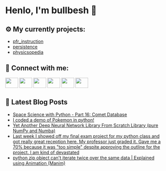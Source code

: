 # Henlo, I'm bullbesh 👋

## ⚙️ My currently projects:
- [pfr_instruction](https://github.com/bullbesh/pfr_instruction)
- [persistence](https://github.com/bullbesh/persistence)
- [physicsopedia](https://github.com/bullbesh/physicsopedia)

## 🔎 Connect with me:
[<img height="32" width="40" src="https://cdn.jsdelivr.net/npm/simple-icons@v5/icons/telegram.svg" />](https://t.me/bullbesh)
[<img height="32" width="40" src="https://cdn.jsdelivr.net/npm/simple-icons@v5/icons/vk.svg" />](https://vk.com/bullbesh)
[<img height="32" width="40" src="https://cdn.jsdelivr.net/npm/simple-icons@v5/icons/twitter.svg" />](https://twitter.com/bullbesh1)
[<img height="32" width="40" src="https://cdn.jsdelivr.net/npm/simple-icons@v5/icons/instagram.svg" />](https://www.instagram.com/bullbesh)
[<img height="32" width="40" src="https://cdn.jsdelivr.net/npm/simple-icons@v5/icons/reddit.svg" />](https://www.reddit.com/user/bullbesh)
[<img height="32" width="40" src="https://cdn.jsdelivr.net/npm/simple-icons@v5/icons/youtube.svg" />](https://www.youtube.com/channel/UCtfjRs6uzgq5mfm8S06WTcg)

## 📕 Latest Blog Posts
<!-- BLOG-POST-LIST:START -->
- [Space Science with Python - Part 16: Comet Database](https://www.reddit.com/r/Python/comments/rc2ypw/space_science_with_python_part_16_comet_database/)
- [I coded a demo of Pokemon in python!](https://www.reddit.com/r/Python/comments/rc29rh/i_coded_a_demo_of_pokemon_in_python/)
- [Yet Another Deep Neural Network Library From Scratch Library &lpar;pure NumPy and Numba&rpar;](https://www.reddit.com/r/Python/comments/rc03ny/yet_another_deep_neural_network_library_from/)
- [Last week I showed off my final exam project for my python class and got really great reception here. My professor just graded it. Gave me a 70% because it was &quot;too simple&quot; despite approving the outline for the project. I am kind of devastated](https://www.reddit.com/r/Python/comments/rbz310/last_week_i_showed_off_my_final_exam_project_for/)
- [python zip object can&#39;t iterate twice over the same data | Explained using Animation &lpar;Manim&rpar;](https://www.reddit.com/r/Python/comments/rbyg54/python_zip_object_cant_iterate_twice_over_the/)
<!-- BLOG-POST-LIST:END -->
